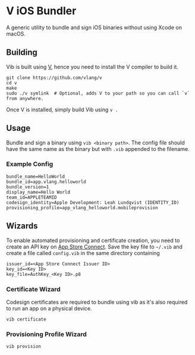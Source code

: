 # V iOS Bundler
A generic utility to bundle and sign iOS binaries without using Xcode on macOS.

## Building

Vib is built using [V](https://github.com/vlang/v), hence you need to install the V compiler to build it.
```
git clone https://github.com/vlang/v
cd v
make
sudo ./v symlink  # Optional, adds V to your path so you can call `v` from anywhere.
```
Once V is installed, simply build Vib using `v .`

## Usage

Bundle and sign a binary using `vib <binary path>`. The config file should have the same name as the binary but with `.vib` appended to the filename.

### Example Config

```
bundle_name=HelloWorld
bundle_id=app.vlang.helloworld
bundle_version=1
display_name=Hello World
team_id=APPLETEAMID
codesign_identity=Apple Development: Leah Lundqvist (IDENTITY_ID)
provisioning_profile=app_vlang_helloworld.mobileprovision
```

## Wizards

To enable automated provisioning and certificate creation, you need to create an API key on [App Store Connect](https://appstoreconnect.apple.com/access/api). Save the key file to `~/.vib` and create a file called `config.vib` in the same directory containing
```
issuer_id=<App Store Connect Issuer ID>
key_id=<Key ID>
key_file=AuthKey_<Key ID>.p8
```

### Certificate Wizard

Codesign certificates are required to bundle using vib as it's also required to run an app on a physical device.

```
vib certificate
```

### Provisioning Profile Wizard

```
vib provision
```